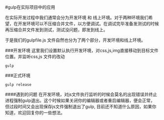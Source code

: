
#gulp在实际项目中的应用

在实际开发过程中我们通常会分为开发环境 和 线上环境。对于两种环境我们希望，在开发环境可以不压缩合并文件，以方便调试。在调试完毕准备发测试的时候再压缩合并文件发到测试，测试没问题，即发到线上。

于是我们的gulpfile.js 文件自然也分为了两个部分，开发环境和线上环境。

###开发环境
这里我们设置默认执行开发环境，对css,js,img直接移动到目标文件位置。并监听css,js 文件的改动
```
gulp
```
###正式环境
```
gulp release
```

####遇到的问题
在开发环境，对js文件执行监听的时候会莫名的出现错误并终止进程强制gulp退出。这个时候如果关闭你的编辑器或者重启编辑器，便会正常，但过段时间又会出现保存js文件强制退出了gulp, 目前还不知道什么原因，如果你知道，欢迎回复你的一些想法。
